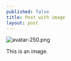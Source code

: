 ```yaml
---
published: false
title: Post with image
layout: post
---
```

![avatar-250.png]({{site.baseurl}}/img/avatar-250.png)

This is an image.
